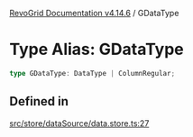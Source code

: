 [RevoGrid Documentation v4.14.6](README.md) / GDataType

# Type Alias: GDataType

```ts
type GDataType: DataType | ColumnRegular;
```

## Defined in

[src/store/dataSource/data.store.ts:27](https://github.com/revolist/revogrid/blob/62db573a68fb44a3482895267c8cda1c54f2f4d4/src/store/dataSource/data.store.ts#L27)
